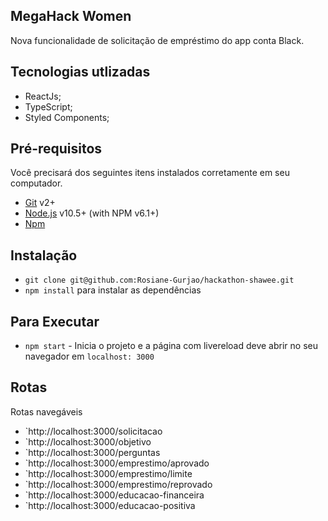 ## MegaHack Women
Nova funcionalidade de solicitação de empréstimo do app conta Black.

## Tecnologias utlizadas
- ReactJs;
- TypeScript;
- Styled Components;

## Pré-requisitos

Você precisará dos seguintes itens instalados corretamente em seu computador.
- [Git](http://git-scm.com/) v2+
- [Node.js](http://nodejs.org/) v10.5+ (with NPM v6.1+)
- [Npm](https://https://www.npmjs.com/)

## Instalação
- `git clone git@github.com:Rosiane-Gurjao/hackathon-shawee.git`
- `npm install` para instalar as dependências

## Para Executar
- `npm start` - Inicia o projeto e a página com livereload deve abrir no seu navegador em `localhost: 3000`

## Rotas
Rotas navegáveis 
- `http://localhost:3000/solicitacao
- `http://localhost:3000/objetivo
- `http://localhost:3000/perguntas
- `http://localhost:3000/emprestimo/aprovado
- `http://localhost:3000/emprestimo/limite
- `http://localhost:3000/emprestimo/reprovado
- `http://localhost:3000/educacao-financeira
- `http://localhost:3000/educacao-positiva

